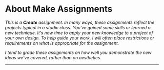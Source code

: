 About Make Assignments
======================

_This is a **Create** assignment.  In many ways, these assignments
reflect the projects typical in a studio class.  You've gained some
skills or learned a new technique.  It's now time to apply your new
knowledge to a project of your own design.  To help guide your work,
I will often place restrictions or requirements on what is appropriate
for the assignment._

_I tend to grade these assignments on how well you demonstrate the new
ideas we've covered, rather than on aesthetics._

---


